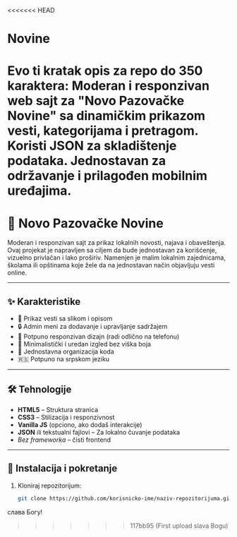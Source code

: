 <<<<<<< HEAD
# Novine
Evo ti kratak opis za repo do 350 karaktera:  **Moderan i responzivan web sajt za "Novo Pazovačke Novine" sa dinamičkim prikazom vesti, kategorijama i pretragom. Koristi JSON za skladištenje podataka. Jednostavan za održavanje i prilagođen mobilnim uređajima.**
=======
# 📰 Novo Pazovačke Novine

Moderan i responzivan sajt za prikaz lokalnih novosti, najava i obaveštenja. Ovaj projekat je napravljen sa ciljem da bude jednostavan za korišćenje, vizuelno privlačan i lako proširiv. Namenjen je malim lokalnim zajednicama, školama ili opštinama koje žele da na jednostavan način objavljuju vesti online.

---

## ✨ Karakteristike

- 📌 Prikaz vesti sa slikom i opisom
- 🔒 Admin meni za dodavanje i upravljanje sadržajem
- 📱 Potpuno responzivan dizajn (radi odlično na telefonu)
- 🎨 Minimalistički i uredan izgled bez viška boja
- 📂 Jednostavna organizacija koda
- 🇷🇸 Potpuno na srpskom jeziku

---

## 🛠️ Tehnologije

- **HTML5** – Struktura stranica
- **CSS3** – Stilizacija i responzivnost
- **Vanilla JS** (opciono, ako dodaš interakcije)
- **JSON** ili tekstualni fajlovi – Za lokalno čuvanje podataka
- *Bez frameworka* – čisti frontend

---

## 🧰 Instalacija i pokretanje

1. Kloniraj repozitorijum:
   ```bash
   git clone https://github.com/korisnicko-ime/naziv-repozitorijuma.git


слава Богу!
>>>>>>> 117bb95 (First upload slava Bogu)
